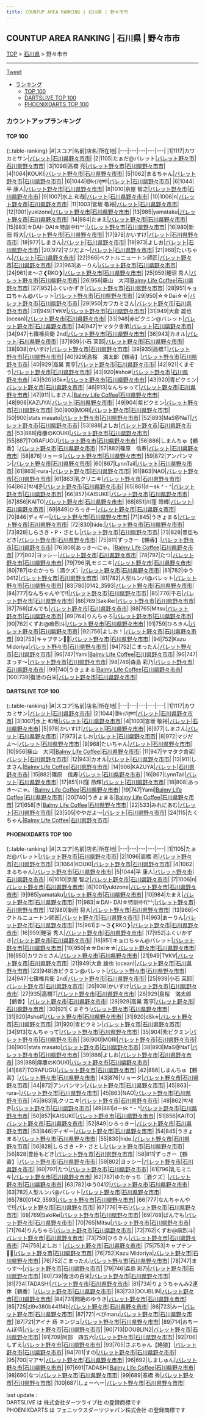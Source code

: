 ```yaml
---
title: COUNTUP AREA RANKING | 石川県 | 野々市市
---
```

## COUNTUP AREA RANKING | 石川県 | 野々市市

[TOP](/darts/rank/) > [石川県](/darts/rank/石川県/) > 野々市市

___

<a href="https://twitter.com/share?ref_src=twsrc%5Etfw" data-text="COUNTUP AREA RANKING | 石川県野々市市" class="twitter-share-button" data-hashtags="DARTSLIVE,PHOENIXDARTS,darts,ダーツ" data-show-count="false">Tweet</a>

* [ランキング](#カウントアップランキング)
    * [TOP 100](#top-100)
    * [DARTSLIVE TOP 100](#dartslive-top-100)
    * [PHOENIXDARTS TOP 100](#phoenixdarts-top-100)

### カウントアップランキング

#### TOP 100



{:.table-ranking}
|#|スコア|名前|店名|所在地|
|---|---|---|---|---|
|1|1117|<span class="rank-name-dl">カワカミサン</span>|<a href="https://search.dartslive.com/jp/shop/61519bed05b1bab35f9f3321c1147265">バレット</a>|<a href="/darts/rank/石川県/野々市市">石川県野々市市</a>|
|2|1105|<span class="rank-name-pd">たぁだ@バレット</span>|<a href="https://vs.phoenixdarts.com/jp/shop/shopDetailInfo/s_10070?s_seq=10070">バレット野々市</a>|<a href="/darts/rank/石川県/野々市市">石川県野々市市</a>|
|3|1096|<span class="rank-name-pd"><span class="pro-icon-pd"></span>高橋  亮</span>|<a href="https://vs.phoenixdarts.com/jp/shop/shopDetailInfo/s_10070?s_seq=10070">バレット野々市</a>|<a href="/darts/rank/石川県/野々市市">石川県野々市市</a>|
|4|1064|<span class="rank-name-pd">KOUKI</span>|<a href="https://vs.phoenixdarts.com/jp/shop/shopDetailInfo/s_10070?s_seq=10070">バレット野々市</a>|<a href="/darts/rank/石川県/野々市市">石川県野々市市</a>|
|5|1062|<span class="rank-name-pd">まるちゃん</span>|<a href="https://vs.phoenixdarts.com/jp/shop/shopDetailInfo/s_10070?s_seq=10070">バレット野々市</a>|<a href="/darts/rank/石川県/野々市市">石川県野々市市</a>|
|6|1044|<span class="rank-name-dl">@kｲ/तृष्णा</span>|<a href="https://search.dartslive.com/jp/shop/61519bed05b1bab35f9f3321c1147265">バレット</a>|<a href="/darts/rank/石川県/野々市市">石川県野々市市</a>|
|6|1044|<span class="rank-name-pd">平 康人</span>|<a href="https://vs.phoenixdarts.com/jp/shop/shopDetailInfo/s_10070?s_seq=10070">バレット野々市</a>|<a href="/darts/rank/石川県/野々市市">石川県野々市市</a>|
|8|1010|<span class="rank-name-pd">京屋 智之</span>|<a href="https://vs.phoenixdarts.com/jp/shop/shopDetailInfo/s_10070?s_seq=10070">バレット野々市</a>|<a href="/darts/rank/石川県/野々市市">石川県野々市市</a>|
|9|1007|<span class="rank-name-dl">水上 和哉</span>|<a href="https://search.dartslive.com/jp/shop/61519bed05b1bab35f9f3321c1147265">バレット</a>|<a href="/darts/rank/石川県/野々市市">石川県野々市市</a>|
|10|1006|<span class="rank-name-pd">n</span>|<a href="https://vs.phoenixdarts.com/jp/shop/shopDetailInfo/s_10070?s_seq=10070">バレット野々市</a>|<a href="/darts/rank/石川県/野々市市">石川県野々市市</a>|
|11|1003|<span class="rank-name-dl">宮坂 敬裕</span>|<a href="https://search.dartslive.com/jp/shop/61519bed05b1bab35f9f3321c1147265">バレット</a>|<a href="/darts/rank/石川県/野々市市">石川県野々市市</a>|
|12|1001|<span class="rank-name-pd">yukizone</span>|<a href="https://vs.phoenixdarts.com/jp/shop/shopDetailInfo/s_10070?s_seq=10070">バレット野々市</a>|<a href="/darts/rank/石川県/野々市市">石川県野々市市</a>|
|13|985|<span class="rank-name-pd">yamataku</span>|<a href="https://vs.phoenixdarts.com/jp/shop/shopDetailInfo/s_10070?s_seq=10070">バレット野々市</a>|<a href="/darts/rank/石川県/野々市市">石川県野々市市</a>|
|14|984|<span class="rank-name-pd">たまえ</span>|<a href="https://vs.phoenixdarts.com/jp/shop/shopDetailInfo/s_10070?s_seq=10070">バレット野々市</a>|<a href="/darts/rank/石川県/野々市市">石川県野々市市</a>|
|15|983|<span class="rank-name-pd">☆DAI- DAI☆特訓中f(^^;</span>|<a href="https://vs.phoenixdarts.com/jp/shop/shopDetailInfo/s_10070?s_seq=10070">バレット野々市</a>|<a href="/darts/rank/石川県/野々市市">石川県野々市市</a>|
|16|980|<span class="rank-name-pd">新田 将大</span>|<a href="https://vs.phoenixdarts.com/jp/shop/shopDetailInfo/s_10070?s_seq=10070">バレット野々市</a>|<a href="/darts/rank/石川県/野々市市">石川県野々市市</a>|
|17|978|<span class="rank-name-dl">かいすけ</span>|<a href="https://search.dartslive.com/jp/shop/61519bed05b1bab35f9f3321c1147265">バレット</a>|<a href="/darts/rank/石川県/野々市市">石川県野々市市</a>|
|18|977|<span class="rank-name-dl">しまさん</span>|<a href="https://search.dartslive.com/jp/shop/61519bed05b1bab35f9f3321c1147265">バレット</a>|<a href="/darts/rank/石川県/野々市市">石川県野々市市</a>|
|19|973|<span class="rank-name-dl">よしお</span>|<a href="https://search.dartslive.com/jp/shop/61519bed05b1bab35f9f3321c1147265">バレット</a>|<a href="/darts/rank/石川県/野々市市">石川県野々市市</a>|
|20|972|<span class="rank-name-dl">マジだよ〜</span>|<a href="https://search.dartslive.com/jp/shop/61519bed05b1bab35f9f3321c1147265">バレット</a>|<a href="/darts/rank/石川県/野々市市">石川県野々市市</a>|
|21|968|<span class="rank-name-dl">たいちゃん</span>|<a href="https://search.dartslive.com/jp/shop/61519bed05b1bab35f9f3321c1147265">バレット</a>|<a href="/darts/rank/石川県/野々市市">石川県野々市市</a>|
|22|966|<span class="rank-name-pd">ベクトルニュートン師匠</span>|<a href="https://vs.phoenixdarts.com/jp/shop/shopDetailInfo/s_10070?s_seq=10070">バレット野々市</a>|<a href="/darts/rank/石川県/野々市市">石川県野々市市</a>|
|23|963|<span class="rank-name-pd">あーりん</span>|<a href="https://vs.phoenixdarts.com/jp/shop/shopDetailInfo/s_10070?s_seq=10070">バレット野々市</a>|<a href="/darts/rank/石川県/野々市市">石川県野々市市</a>|
|24|961|<span class="rank-name-pd">ま～さ❮RKO❯</span>|<a href="https://vs.phoenixdarts.com/jp/shop/shopDetailInfo/s_10070?s_seq=10070">バレット野々市</a>|<a href="/darts/rank/石川県/野々市市">石川県野々市市</a>|
|25|959|<span class="rank-name-pd">鯉沼 秀人</span>|<a href="https://vs.phoenixdarts.com/jp/shop/shopDetailInfo/s_10070?s_seq=10070">バレット野々市</a>|<a href="/darts/rank/石川県/野々市市">石川県野々市市</a>|
|26|956|<span class="rank-name-dl">藤山　大河</span>|<a href="https://search.dartslive.com/jp/shop/3f024a9ac70a2f2e0d9b047a20a7ba1e">Balmy Life Coffee</a>|<a href="/darts/rank/石川県/野々市市">石川県野々市市</a>|
|27|952|<span class="rank-name-pd">ふくいかずき</span>|<a href="https://vs.phoenixdarts.com/jp/shop/shopDetailInfo/s_10070?s_seq=10070">バレット野々市</a>|<a href="/darts/rank/石川県/野々市市">石川県野々市市</a>|
|28|951|<span class="rank-name-pd">キョロちゃん@バレット</span>|<a href="https://vs.phoenixdarts.com/jp/shop/shopDetailInfo/s_10070?s_seq=10070">バレット野々市</a>|<a href="/darts/rank/石川県/野々市市">石川県野々市市</a>|
|29|950|<span class="rank-name-pd">☆☆Dai☆☆</span>|<a href="https://vs.phoenixdarts.com/jp/shop/shopDetailInfo/s_10070?s_seq=10070">バレット野々市</a>|<a href="/darts/rank/石川県/野々市市">石川県野々市市</a>|
|29|950|<span class="rank-name-pd">カワカミさん</span>|<a href="https://vs.phoenixdarts.com/jp/shop/shopDetailInfo/s_10070?s_seq=10070">バレット野々市</a>|<a href="/darts/rank/石川県/野々市市">石川県野々市市</a>|
|31|949|<span class="rank-name-pd">T∀K∀</span>|<a href="https://vs.phoenixdarts.com/jp/shop/shopDetailInfo/s_10070?s_seq=10070">バレット野々市</a>|<a href="/darts/rank/石川県/野々市市">石川県野々市市</a>|
|31|949|<span class="rank-name-pd">大倉 雄也 (ocean)</span>|<a href="https://vs.phoenixdarts.com/jp/shop/shopDetailInfo/s_10070?s_seq=10070">バレット野々市</a>|<a href="/darts/rank/石川県/野々市市">石川県野々市市</a>|
|33|948|<span class="rank-name-pd">赤ピクミン@バレット</span>|<a href="https://vs.phoenixdarts.com/jp/shop/shopDetailInfo/s_10070?s_seq=10070">バレット野々市</a>|<a href="/darts/rank/石川県/野々市市">石川県野々市市</a>|
|34|947|<span class="rank-name-dl">ヤマタク舎弟</span>|<a href="https://search.dartslive.com/jp/shop/61519bed05b1bab35f9f3321c1147265">バレット</a>|<a href="/darts/rank/石川県/野々市市">石川県野々市市</a>|
|34|947|<span class="rank-name-pd">七篠権兵衛 2nd</span>|<a href="https://vs.phoenixdarts.com/jp/shop/shopDetailInfo/s_10070?s_seq=10070">バレット野々市</a>|<a href="/darts/rank/石川県/野々市市">石川県野々市市</a>|
|36|943|<span class="rank-name-dl">カオル</span>|<a href="https://search.dartslive.com/jp/shop/61519bed05b1bab35f9f3321c1147265">バレット</a>|<a href="/darts/rank/石川県/野々市市">石川県野々市市</a>|
|37|939|<span class="rank-name-pd">小石 茉耶</span>|<a href="https://vs.phoenixdarts.com/jp/shop/shopDetailInfo/s_10070?s_seq=10070">バレット野々市</a>|<a href="/darts/rank/石川県/野々市市">石川県野々市市</a>|
|38|938|<span class="rank-name-pd">かいすけ</span>|<a href="https://vs.phoenixdarts.com/jp/shop/shopDetailInfo/s_10070?s_seq=10070">バレット野々市</a>|<a href="/darts/rank/石川県/野々市市">石川県野々市市</a>|
|39|935|<span class="rank-name-pd">高橋T</span>|<a href="https://vs.phoenixdarts.com/jp/shop/shopDetailInfo/s_10070?s_seq=10070">バレット野々市</a>|<a href="/darts/rank/石川県/野々市市">石川県野々市市</a>|
|40|929|<span class="rank-name-pd">島桜　満太郎【鶴香】</span>|<a href="https://vs.phoenixdarts.com/jp/shop/shopDetailInfo/s_10070?s_seq=10070">バレット野々市</a>|<a href="/darts/rank/石川県/野々市市">石川県野々市市</a>|
|40|929|<span class="rank-name-pd"><span class="pro-icon-pd"></span>高巣 寛亨</span>|<a href="https://vs.phoenixdarts.com/jp/shop/shopDetailInfo/s_10070?s_seq=10070">バレット野々市</a>|<a href="/darts/rank/石川県/野々市市">石川県野々市市</a>|
|42|921|<span class="rank-name-pd">くまぞう</span>|<a href="https://vs.phoenixdarts.com/jp/shop/shopDetailInfo/s_10070?s_seq=10070">バレット野々市</a>|<a href="/darts/rank/石川県/野々市市">石川県野々市市</a>|
|43|920|<span class="rank-name-pd">#sho#</span>|<a href="https://vs.phoenixdarts.com/jp/shop/shopDetailInfo/s_10070?s_seq=10070">バレット野々市</a>|<a href="/darts/rank/石川県/野々市市">石川県野々市市</a>|
|43|920|<span class="rank-name-pd">dSk⭐︎</span>|<a href="https://vs.phoenixdarts.com/jp/shop/shopDetailInfo/s_10070?s_seq=10070">バレット野々市</a>|<a href="/darts/rank/石川県/野々市市">石川県野々市市</a>|
|43|920|<span class="rank-name-pd">青ピクミン</span>|<a href="https://vs.phoenixdarts.com/jp/shop/shopDetailInfo/s_10070?s_seq=10070">バレット野々市</a>|<a href="/darts/rank/石川県/野々市市">石川県野々市市</a>|
|46|913|<span class="rank-name-pd">なんちゃって</span>|<a href="https://vs.phoenixdarts.com/jp/shop/shopDetailInfo/s_10070?s_seq=10070">バレット野々市</a>|<a href="/darts/rank/石川県/野々市市">石川県野々市市</a>|
|47|911|<span class="rank-name-dl">しまさん</span>|<a href="https://search.dartslive.com/jp/shop/3f024a9ac70a2f2e0d9b047a20a7ba1e">Balmy Life Coffee</a>|<a href="/darts/rank/石川県/野々市市">石川県野々市市</a>|
|48|906|<span class="rank-name-dl">KAZUYA</span>|<a href="https://search.dartslive.com/jp/shop/61519bed05b1bab35f9f3321c1147265">バレット</a>|<a href="/darts/rank/石川県/野々市市">石川県野々市市</a>|
|49|904|<span class="rank-name-pd">紫ピクミン</span>|<a href="https://vs.phoenixdarts.com/jp/shop/shopDetailInfo/s_10070?s_seq=10070">バレット野々市</a>|<a href="/darts/rank/石川県/野々市市">石川県野々市市</a>|
|50|900|<span class="rank-name-pd">MORI</span>|<a href="https://vs.phoenixdarts.com/jp/shop/shopDetailInfo/s_10070?s_seq=10070">バレット野々市</a>|<a href="/darts/rank/石川県/野々市市">石川県野々市市</a>|
|50|900|<span class="rank-name-pd">stats masato</span>|<a href="https://vs.phoenixdarts.com/jp/shop/shopDetailInfo/s_10070?s_seq=10070">バレット野々市</a>|<a href="/darts/rank/石川県/野々市市">石川県野々市市</a>|
|52|893|<span class="rank-name-pd">MaS@NaT</span>|<a href="https://vs.phoenixdarts.com/jp/shop/shopDetailInfo/s_10070?s_seq=10070">バレット野々市</a>|<a href="/darts/rank/石川県/野々市市">石川県野々市市</a>|
|53|888|<span class="rank-name-pd">よしお</span>|<a href="https://vs.phoenixdarts.com/jp/shop/shopDetailInfo/s_10070?s_seq=10070">バレット野々市</a>|<a href="/darts/rank/石川県/野々市市">石川県野々市市</a>|
|53|888|<span class="rank-name-pd">痔瘻のKOUKI</span>|<a href="https://vs.phoenixdarts.com/jp/shop/shopDetailInfo/s_10070?s_seq=10070">バレット野々市</a>|<a href="/darts/rank/石川県/野々市市">石川県野々市市</a>|
|55|887|<span class="rank-name-pd">TORAFUGU</span>|<a href="https://vs.phoenixdarts.com/jp/shop/shopDetailInfo/s_10070?s_seq=10070">バレット野々市</a>|<a href="/darts/rank/石川県/野々市市">石川県野々市市</a>|
|56|886|<span class="rank-name-pd">しまんちゅ【鶴香】</span>|<a href="https://vs.phoenixdarts.com/jp/shop/shopDetailInfo/s_10070?s_seq=10070">バレット野々市</a>|<a href="/darts/rank/石川県/野々市市">石川県野々市市</a>|
|57|882|<span class="rank-name-dl">篠原　信寿</span>|<a href="https://search.dartslive.com/jp/shop/61519bed05b1bab35f9f3321c1147265">バレット</a>|<a href="/darts/rank/石川県/野々市市">石川県野々市市</a>|
|58|876|<span class="rank-name-pd">リョータ</span>|<a href="https://vs.phoenixdarts.com/jp/shop/shopDetailInfo/s_10070?s_seq=10070">バレット野々市</a>|<a href="/darts/rank/石川県/野々市市">石川県野々市市</a>|
|59|872|<span class="rank-name-pd">アンパンマン</span>|<a href="https://vs.phoenixdarts.com/jp/shop/shopDetailInfo/s_10070?s_seq=10070">バレット野々市</a>|<a href="/darts/rank/石川県/野々市市">石川県野々市市</a>|
|60|867|<span class="rank-name-dl">LynnTail</span>|<a href="https://search.dartslive.com/jp/shop/61519bed05b1bab35f9f3321c1147265">バレット</a>|<a href="/darts/rank/石川県/野々市市">石川県野々市市</a>|
|61|863|<span class="rank-name-pd">-rura-</span>|<a href="https://vs.phoenixdarts.com/jp/shop/shopDetailInfo/s_10070?s_seq=10070">バレット野々市</a>|<a href="/darts/rank/石川県/野々市市">石川県野々市市</a>|
|61|863|<span class="rank-name-pd">NAO</span>|<a href="https://vs.phoenixdarts.com/jp/shop/shopDetailInfo/s_10070?s_seq=10070">バレット野々市</a>|<a href="/darts/rank/石川県/野々市市">石川県野々市市</a>|
|61|863|<span class="rank-name-pd">乳クリニキ</span>|<a href="https://vs.phoenixdarts.com/jp/shop/shopDetailInfo/s_10070?s_seq=10070">バレット野々市</a>|<a href="/darts/rank/石川県/野々市市">石川県野々市市</a>|
|64|862|<span class="rank-name-pd">박세준</span>|<a href="https://vs.phoenixdarts.com/jp/shop/shopDetailInfo/s_10070?s_seq=10070">バレット野々市</a>|<a href="/darts/rank/石川県/野々市市">石川県野々市市</a>|
|65|861|<span class="rank-name-pd">dーsk ^ - ^</span>|<a href="https://vs.phoenixdarts.com/jp/shop/shopDetailInfo/s_10070?s_seq=10070">バレット野々市</a>|<a href="/darts/rank/石川県/野々市市">石川県野々市市</a>|
|66|857|<span class="rank-name-pd">KAISUKE</span>|<a href="https://vs.phoenixdarts.com/jp/shop/shopDetailInfo/s_10070?s_seq=10070">バレット野々市</a>|<a href="/darts/rank/石川県/野々市市">石川県野々市市</a>|
|67|856|<span class="rank-name-pd">KAITO</span>|<a href="https://vs.phoenixdarts.com/jp/shop/shopDetailInfo/s_10070?s_seq=10070">バレット野々市</a>|<a href="/darts/rank/石川県/野々市市">石川県野々市市</a>|
|68|851|<span class="rank-name-dl">川窪 昂輝</span>|<a href="https://search.dartslive.com/jp/shop/61519bed05b1bab35f9f3321c1147265">バレット</a>|<a href="/darts/rank/石川県/野々市市">石川県野々市市</a>|
|69|849|<span class="rank-name-pd">ひろっきー</span>|<a href="https://vs.phoenixdarts.com/jp/shop/shopDetailInfo/s_10070?s_seq=10070">バレット野々市</a>|<a href="/darts/rank/石川県/野々市市">石川県野々市市</a>|
|70|846|<span class="rank-name-pd">ディギー</span>|<a href="https://vs.phoenixdarts.com/jp/shop/shopDetailInfo/s_10070?s_seq=10070">バレット野々市</a>|<a href="/darts/rank/石川県/野々市市">石川県野々市市</a>|
|71|845|<span class="rank-name-pd">うきょまる</span>|<a href="https://vs.phoenixdarts.com/jp/shop/shopDetailInfo/s_10070?s_seq=10070">バレット野々市</a>|<a href="/darts/rank/石川県/野々市市">石川県野々市市</a>|
|72|830|<span class="rank-name-pd">hide.</span>|<a href="https://vs.phoenixdarts.com/jp/shop/shopDetailInfo/s_10070?s_seq=10070">バレット野々市</a>|<a href="/darts/rank/石川県/野々市市">石川県野々市市</a>|
|73|828|<span class="rank-name-pd">しらさき・P・さとし</span>|<a href="https://vs.phoenixdarts.com/jp/shop/shopDetailInfo/s_10070?s_seq=10070">バレット野々市</a>|<a href="/darts/rank/石川県/野々市市">石川県野々市市</a>|
|73|828|<span class="rank-name-pd">豊臣もどき</span>|<a href="https://vs.phoenixdarts.com/jp/shop/shopDetailInfo/s_10070?s_seq=10070">バレット野々市</a>|<a href="/darts/rank/石川県/野々市市">石川県野々市市</a>|
|75|811|<span class="rank-name-pd">ずっきー【鶴香】</span>|<a href="https://vs.phoenixdarts.com/jp/shop/shopDetailInfo/s_10070?s_seq=10070">バレット野々市</a>|<a href="/darts/rank/石川県/野々市市">石川県野々市市</a>|
|76|808|<span class="rank-name-dl">あっき〜にゃ。</span>|<a href="https://search.dartslive.com/jp/shop/3f024a9ac70a2f2e0d9b047a20a7ba1e">Balmy Life Coffee</a>|<a href="/darts/rank/石川県/野々市市">石川県野々市市</a>|
|77|802|<span class="rank-name-pd">ヨッシー</span>|<a href="https://vs.phoenixdarts.com/jp/shop/shopDetailInfo/s_10070?s_seq=10070">バレット野々市</a>|<a href="/darts/rank/石川県/野々市市">石川県野々市市</a>|
|78|797|<span class="rank-name-pd">たつ</span>|<a href="https://vs.phoenixdarts.com/jp/shop/shopDetailInfo/s_10070?s_seq=10070">バレット野々市</a>|<a href="/darts/rank/石川県/野々市市">石川県野々市市</a>|
|79|796|<span class="rank-name-pd">乳モミニキ</span>|<a href="https://vs.phoenixdarts.com/jp/shop/shopDetailInfo/s_10070?s_seq=10070">バレット野々市</a>|<a href="/darts/rank/石川県/野々市市">石川県野々市市</a>|
|80|787|<span class="rank-name-pd">ゆたかっち〖酒クズ〗</span>|<a href="https://vs.phoenixdarts.com/jp/shop/shopDetailInfo/s_10070?s_seq=10070">バレット野々市</a>|<a href="/darts/rank/石川県/野々市市">石川県野々市市</a>|
|81|782|<span class="rank-name-pd">ゆう0412</span>|<a href="https://vs.phoenixdarts.com/jp/shop/shopDetailInfo/s_10070?s_seq=10070">バレット野々市</a>|<a href="/darts/rank/石川県/野々市市">石川県野々市市</a>|
|81|782|<span class="rank-name-pd">人型ルンバ@バレット</span>|<a href="https://vs.phoenixdarts.com/jp/shop/shopDetailInfo/s_10070?s_seq=10070">バレット野々市</a>|<a href="/darts/rank/石川県/野々市市">石川県野々市市</a>|
|83|780|<span class="rank-name-pd">0142_3593</span>|<a href="https://vs.phoenixdarts.com/jp/shop/shopDetailInfo/s_10070?s_seq=10070">バレット野々市</a>|<a href="/darts/rank/石川県/野々市市">石川県野々市市</a>|
|84|777|<span class="rank-name-pd">なんちゃんやで‼︎</span>|<a href="https://vs.phoenixdarts.com/jp/shop/shopDetailInfo/s_10070?s_seq=10070">バレット野々市</a>|<a href="/darts/rank/石川県/野々市市">石川県野々市市</a>|
|85|776|<span class="rank-name-pd">千石</span>|<a href="https://vs.phoenixdarts.com/jp/shop/shopDetailInfo/s_10070?s_seq=10070">バレット野々市</a>|<a href="/darts/rank/石川県/野々市市">石川県野々市市</a>|
|86|769|<span class="rank-name-pd">SakiRei</span>|<a href="https://vs.phoenixdarts.com/jp/shop/shopDetailInfo/s_10070?s_seq=10070">バレット野々市</a>|<a href="/darts/rank/石川県/野々市市">石川県野々市市</a>|
|87|768|<span class="rank-name-pd">ぱんでも</span>|<a href="https://vs.phoenixdarts.com/jp/shop/shopDetailInfo/s_10070?s_seq=10070">バレット野々市</a>|<a href="/darts/rank/石川県/野々市市">石川県野々市市</a>|
|88|765|<span class="rank-name-pd">Mitsu</span>|<a href="https://vs.phoenixdarts.com/jp/shop/shopDetailInfo/s_10070?s_seq=10070">バレット野々市</a>|<a href="/darts/rank/石川県/野々市市">石川県野々市市</a>|
|89|764|<span class="rank-name-pd">りんちゃろ</span>|<a href="https://vs.phoenixdarts.com/jp/shop/shopDetailInfo/s_10070?s_seq=10070">バレット野々市</a>|<a href="/darts/rank/石川県/野々市市">石川県野々市市</a>|
|90|762|<span class="rank-name-pd">くずお@痲烈斗</span>|<a href="https://vs.phoenixdarts.com/jp/shop/shopDetailInfo/s_10070?s_seq=10070">バレット野々市</a>|<a href="/darts/rank/石川県/野々市市">石川県野々市市</a>|
|91|759|<span class="rank-name-pd">ひろきん</span>|<a href="https://vs.phoenixdarts.com/jp/shop/shopDetailInfo/s_10070?s_seq=10070">バレット野々市</a>|<a href="/darts/rank/石川県/野々市市">石川県野々市市</a>|
|92|756|<span class="rank-name-pd">よしお！</span>|<a href="https://vs.phoenixdarts.com/jp/shop/shopDetailInfo/s_10070?s_seq=10070">バレット野々市</a>|<a href="/darts/rank/石川県/野々市市">石川県野々市市</a>|
|93|753|<span class="rank-name-pd">キャプテン🏴‍☠️</span>|<a href="https://vs.phoenixdarts.com/jp/shop/shopDetailInfo/s_10070?s_seq=10070">バレット野々市</a>|<a href="/darts/rank/石川県/野々市市">石川県野々市市</a>|
|94|752|<span class="rank-name-pd">Kazu Midoriya</span>|<a href="https://vs.phoenixdarts.com/jp/shop/shopDetailInfo/s_10070?s_seq=10070">バレット野々市</a>|<a href="/darts/rank/石川県/野々市市">石川県野々市市</a>|
|94|752|<span class="rank-name-pd">こまったん</span>|<a href="https://vs.phoenixdarts.com/jp/shop/shopDetailInfo/s_10070?s_seq=10070">バレット野々市</a>|<a href="/darts/rank/石川県/野々市市">石川県野々市市</a>|
|96|747|<span class="rank-name-dl">Yami</span>|<a href="https://search.dartslive.com/jp/shop/3f024a9ac70a2f2e0d9b047a20a7ba1e">Balmy Life Coffee</a>|<a href="/darts/rank/石川県/野々市市">石川県野々市市</a>|
|96|747|<span class="rank-name-pd">まっす〜</span>|<a href="https://vs.phoenixdarts.com/jp/shop/shopDetailInfo/s_10070?s_seq=10070">バレット野々市</a>|<a href="/darts/rank/石川県/野々市市">石川県野々市市</a>|
|98|746|<span class="rank-name-pd">森島 彩乃</span>|<a href="https://vs.phoenixdarts.com/jp/shop/shopDetailInfo/s_10070?s_seq=10070">バレット野々市</a>|<a href="/darts/rank/石川県/野々市市">石川県野々市市</a>|
|99|740|<span class="rank-name-dl">うきょまる</span>|<a href="https://search.dartslive.com/jp/shop/3f024a9ac70a2f2e0d9b047a20a7ba1e">Balmy Life Coffee</a>|<a href="/darts/rank/石川県/野々市市">石川県野々市市</a>|
|100|739|<span class="rank-name-pd">復活の白米</span>|<a href="https://vs.phoenixdarts.com/jp/shop/shopDetailInfo/s_10070?s_seq=10070">バレット野々市</a>|<a href="/darts/rank/石川県/野々市市">石川県野々市市</a>|


#### DARTSLIVE TOP 100



{:.table-ranking}
|#|スコア|名前|店名|所在地|
|---|---|---|---|---|
|1|1117|<span class="rank-name-dl">カワカミサン</span>|<a href="https://search.dartslive.com/jp/shop/61519bed05b1bab35f9f3321c1147265">バレット</a>|<a href="/darts/rank/石川県/野々市市">石川県野々市市</a>|
|2|1044|<span class="rank-name-dl">@kｲ/तृष्णा</span>|<a href="https://search.dartslive.com/jp/shop/61519bed05b1bab35f9f3321c1147265">バレット</a>|<a href="/darts/rank/石川県/野々市市">石川県野々市市</a>|
|3|1007|<span class="rank-name-dl">水上 和哉</span>|<a href="https://search.dartslive.com/jp/shop/61519bed05b1bab35f9f3321c1147265">バレット</a>|<a href="/darts/rank/石川県/野々市市">石川県野々市市</a>|
|4|1003|<span class="rank-name-dl">宮坂 敬裕</span>|<a href="https://search.dartslive.com/jp/shop/61519bed05b1bab35f9f3321c1147265">バレット</a>|<a href="/darts/rank/石川県/野々市市">石川県野々市市</a>|
|5|978|<span class="rank-name-dl">かいすけ</span>|<a href="https://search.dartslive.com/jp/shop/61519bed05b1bab35f9f3321c1147265">バレット</a>|<a href="/darts/rank/石川県/野々市市">石川県野々市市</a>|
|6|977|<span class="rank-name-dl">しまさん</span>|<a href="https://search.dartslive.com/jp/shop/61519bed05b1bab35f9f3321c1147265">バレット</a>|<a href="/darts/rank/石川県/野々市市">石川県野々市市</a>|
|7|973|<span class="rank-name-dl">よしお</span>|<a href="https://search.dartslive.com/jp/shop/61519bed05b1bab35f9f3321c1147265">バレット</a>|<a href="/darts/rank/石川県/野々市市">石川県野々市市</a>|
|8|972|<span class="rank-name-dl">マジだよ〜</span>|<a href="https://search.dartslive.com/jp/shop/61519bed05b1bab35f9f3321c1147265">バレット</a>|<a href="/darts/rank/石川県/野々市市">石川県野々市市</a>|
|9|968|<span class="rank-name-dl">たいちゃん</span>|<a href="https://search.dartslive.com/jp/shop/61519bed05b1bab35f9f3321c1147265">バレット</a>|<a href="/darts/rank/石川県/野々市市">石川県野々市市</a>|
|10|956|<span class="rank-name-dl">藤山　大河</span>|<a href="https://search.dartslive.com/jp/shop/3f024a9ac70a2f2e0d9b047a20a7ba1e">Balmy Life Coffee</a>|<a href="/darts/rank/石川県/野々市市">石川県野々市市</a>|
|11|947|<span class="rank-name-dl">ヤマタク舎弟</span>|<a href="https://search.dartslive.com/jp/shop/61519bed05b1bab35f9f3321c1147265">バレット</a>|<a href="/darts/rank/石川県/野々市市">石川県野々市市</a>|
|12|943|<span class="rank-name-dl">カオル</span>|<a href="https://search.dartslive.com/jp/shop/61519bed05b1bab35f9f3321c1147265">バレット</a>|<a href="/darts/rank/石川県/野々市市">石川県野々市市</a>|
|13|911|<span class="rank-name-dl">しまさん</span>|<a href="https://search.dartslive.com/jp/shop/3f024a9ac70a2f2e0d9b047a20a7ba1e">Balmy Life Coffee</a>|<a href="/darts/rank/石川県/野々市市">石川県野々市市</a>|
|14|906|<span class="rank-name-dl">KAZUYA</span>|<a href="https://search.dartslive.com/jp/shop/61519bed05b1bab35f9f3321c1147265">バレット</a>|<a href="/darts/rank/石川県/野々市市">石川県野々市市</a>|
|15|882|<span class="rank-name-dl">篠原　信寿</span>|<a href="https://search.dartslive.com/jp/shop/61519bed05b1bab35f9f3321c1147265">バレット</a>|<a href="/darts/rank/石川県/野々市市">石川県野々市市</a>|
|16|867|<span class="rank-name-dl">LynnTail</span>|<a href="https://search.dartslive.com/jp/shop/61519bed05b1bab35f9f3321c1147265">バレット</a>|<a href="/darts/rank/石川県/野々市市">石川県野々市市</a>|
|17|851|<span class="rank-name-dl">川窪 昂輝</span>|<a href="https://search.dartslive.com/jp/shop/61519bed05b1bab35f9f3321c1147265">バレット</a>|<a href="/darts/rank/石川県/野々市市">石川県野々市市</a>|
|18|808|<span class="rank-name-dl">あっき〜にゃ。</span>|<a href="https://search.dartslive.com/jp/shop/3f024a9ac70a2f2e0d9b047a20a7ba1e">Balmy Life Coffee</a>|<a href="/darts/rank/石川県/野々市市">石川県野々市市</a>|
|19|747|<span class="rank-name-dl">Yami</span>|<a href="https://search.dartslive.com/jp/shop/3f024a9ac70a2f2e0d9b047a20a7ba1e">Balmy Life Coffee</a>|<a href="/darts/rank/石川県/野々市市">石川県野々市市</a>|
|20|740|<span class="rank-name-dl">うきょまる</span>|<a href="https://search.dartslive.com/jp/shop/3f024a9ac70a2f2e0d9b047a20a7ba1e">Balmy Life Coffee</a>|<a href="/darts/rank/石川県/野々市市">石川県野々市市</a>|
|21|658|<span class="rank-name-dl">き</span>|<a href="https://search.dartslive.com/jp/shop/3f024a9ac70a2f2e0d9b047a20a7ba1e">Balmy Life Coffee</a>|<a href="/darts/rank/石川県/野々市市">石川県野々市市</a>|
|22|533|<span class="rank-name-dl">みれにあむ</span>|<a href="https://search.dartslive.com/jp/shop/61519bed05b1bab35f9f3321c1147265">バレット</a>|<a href="/darts/rank/石川県/野々市市">石川県野々市市</a>|
|23|505|<span class="rank-name-dl">ややだよ〜</span>|<a href="https://search.dartslive.com/jp/shop/61519bed05b1bab35f9f3321c1147265">バレット</a>|<a href="/darts/rank/石川県/野々市市">石川県野々市市</a>|
|24|115|<span class="rank-name-dl">たくちゃん</span>|<a href="https://search.dartslive.com/jp/shop/3f024a9ac70a2f2e0d9b047a20a7ba1e">Balmy Life Coffee</a>|<a href="/darts/rank/石川県/野々市市">石川県野々市市</a>|


#### PHOENIXDARTS TOP 100



{:.table-ranking}
|#|スコア|名前|店名|所在地|
|---|---|---|---|---|
|1|1105|<span class="rank-name-pd">たぁだ@バレット</span>|<a href="https://vs.phoenixdarts.com/jp/shop/shopDetailInfo/s_10070?s_seq=10070">バレット野々市</a>|<a href="/darts/rank/石川県/野々市市">石川県野々市市</a>|
|2|1096|<span class="rank-name-pd"><span class="pro-icon-pd"></span>高橋  亮</span>|<a href="https://vs.phoenixdarts.com/jp/shop/shopDetailInfo/s_10070?s_seq=10070">バレット野々市</a>|<a href="/darts/rank/石川県/野々市市">石川県野々市市</a>|
|3|1064|<span class="rank-name-pd">KOUKI</span>|<a href="https://vs.phoenixdarts.com/jp/shop/shopDetailInfo/s_10070?s_seq=10070">バレット野々市</a>|<a href="/darts/rank/石川県/野々市市">石川県野々市市</a>|
|4|1062|<span class="rank-name-pd">まるちゃん</span>|<a href="https://vs.phoenixdarts.com/jp/shop/shopDetailInfo/s_10070?s_seq=10070">バレット野々市</a>|<a href="/darts/rank/石川県/野々市市">石川県野々市市</a>|
|5|1044|<span class="rank-name-pd">平 康人</span>|<a href="https://vs.phoenixdarts.com/jp/shop/shopDetailInfo/s_10070?s_seq=10070">バレット野々市</a>|<a href="/darts/rank/石川県/野々市市">石川県野々市市</a>|
|6|1010|<span class="rank-name-pd">京屋 智之</span>|<a href="https://vs.phoenixdarts.com/jp/shop/shopDetailInfo/s_10070?s_seq=10070">バレット野々市</a>|<a href="/darts/rank/石川県/野々市市">石川県野々市市</a>|
|7|1006|<span class="rank-name-pd">n</span>|<a href="https://vs.phoenixdarts.com/jp/shop/shopDetailInfo/s_10070?s_seq=10070">バレット野々市</a>|<a href="/darts/rank/石川県/野々市市">石川県野々市市</a>|
|8|1001|<span class="rank-name-pd">yukizone</span>|<a href="https://vs.phoenixdarts.com/jp/shop/shopDetailInfo/s_10070?s_seq=10070">バレット野々市</a>|<a href="/darts/rank/石川県/野々市市">石川県野々市市</a>|
|9|985|<span class="rank-name-pd">yamataku</span>|<a href="https://vs.phoenixdarts.com/jp/shop/shopDetailInfo/s_10070?s_seq=10070">バレット野々市</a>|<a href="/darts/rank/石川県/野々市市">石川県野々市市</a>|
|10|984|<span class="rank-name-pd">たまえ</span>|<a href="https://vs.phoenixdarts.com/jp/shop/shopDetailInfo/s_10070?s_seq=10070">バレット野々市</a>|<a href="/darts/rank/石川県/野々市市">石川県野々市市</a>|
|11|983|<span class="rank-name-pd">☆DAI- DAI☆特訓中f(^^;</span>|<a href="https://vs.phoenixdarts.com/jp/shop/shopDetailInfo/s_10070?s_seq=10070">バレット野々市</a>|<a href="/darts/rank/石川県/野々市市">石川県野々市市</a>|
|12|980|<span class="rank-name-pd">新田 将大</span>|<a href="https://vs.phoenixdarts.com/jp/shop/shopDetailInfo/s_10070?s_seq=10070">バレット野々市</a>|<a href="/darts/rank/石川県/野々市市">石川県野々市市</a>|
|13|966|<span class="rank-name-pd">ベクトルニュートン師匠</span>|<a href="https://vs.phoenixdarts.com/jp/shop/shopDetailInfo/s_10070?s_seq=10070">バレット野々市</a>|<a href="/darts/rank/石川県/野々市市">石川県野々市市</a>|
|14|963|<span class="rank-name-pd">あーりん</span>|<a href="https://vs.phoenixdarts.com/jp/shop/shopDetailInfo/s_10070?s_seq=10070">バレット野々市</a>|<a href="/darts/rank/石川県/野々市市">石川県野々市市</a>|
|15|961|<span class="rank-name-pd">ま～さ❮RKO❯</span>|<a href="https://vs.phoenixdarts.com/jp/shop/shopDetailInfo/s_10070?s_seq=10070">バレット野々市</a>|<a href="/darts/rank/石川県/野々市市">石川県野々市市</a>|
|16|959|<span class="rank-name-pd">鯉沼 秀人</span>|<a href="https://vs.phoenixdarts.com/jp/shop/shopDetailInfo/s_10070?s_seq=10070">バレット野々市</a>|<a href="/darts/rank/石川県/野々市市">石川県野々市市</a>|
|17|952|<span class="rank-name-pd">ふくいかずき</span>|<a href="https://vs.phoenixdarts.com/jp/shop/shopDetailInfo/s_10070?s_seq=10070">バレット野々市</a>|<a href="/darts/rank/石川県/野々市市">石川県野々市市</a>|
|18|951|<span class="rank-name-pd">キョロちゃん@バレット</span>|<a href="https://vs.phoenixdarts.com/jp/shop/shopDetailInfo/s_10070?s_seq=10070">バレット野々市</a>|<a href="/darts/rank/石川県/野々市市">石川県野々市市</a>|
|19|950|<span class="rank-name-pd">☆☆Dai☆☆</span>|<a href="https://vs.phoenixdarts.com/jp/shop/shopDetailInfo/s_10070?s_seq=10070">バレット野々市</a>|<a href="/darts/rank/石川県/野々市市">石川県野々市市</a>|
|19|950|<span class="rank-name-pd">カワカミさん</span>|<a href="https://vs.phoenixdarts.com/jp/shop/shopDetailInfo/s_10070?s_seq=10070">バレット野々市</a>|<a href="/darts/rank/石川県/野々市市">石川県野々市市</a>|
|21|949|<span class="rank-name-pd">T∀K∀</span>|<a href="https://vs.phoenixdarts.com/jp/shop/shopDetailInfo/s_10070?s_seq=10070">バレット野々市</a>|<a href="/darts/rank/石川県/野々市市">石川県野々市市</a>|
|21|949|<span class="rank-name-pd">大倉 雄也 (ocean)</span>|<a href="https://vs.phoenixdarts.com/jp/shop/shopDetailInfo/s_10070?s_seq=10070">バレット野々市</a>|<a href="/darts/rank/石川県/野々市市">石川県野々市市</a>|
|23|948|<span class="rank-name-pd">赤ピクミン@バレット</span>|<a href="https://vs.phoenixdarts.com/jp/shop/shopDetailInfo/s_10070?s_seq=10070">バレット野々市</a>|<a href="/darts/rank/石川県/野々市市">石川県野々市市</a>|
|24|947|<span class="rank-name-pd">七篠権兵衛 2nd</span>|<a href="https://vs.phoenixdarts.com/jp/shop/shopDetailInfo/s_10070?s_seq=10070">バレット野々市</a>|<a href="/darts/rank/石川県/野々市市">石川県野々市市</a>|
|25|939|<span class="rank-name-pd">小石 茉耶</span>|<a href="https://vs.phoenixdarts.com/jp/shop/shopDetailInfo/s_10070?s_seq=10070">バレット野々市</a>|<a href="/darts/rank/石川県/野々市市">石川県野々市市</a>|
|26|938|<span class="rank-name-pd">かいすけ</span>|<a href="https://vs.phoenixdarts.com/jp/shop/shopDetailInfo/s_10070?s_seq=10070">バレット野々市</a>|<a href="/darts/rank/石川県/野々市市">石川県野々市市</a>|
|27|935|<span class="rank-name-pd">高橋T</span>|<a href="https://vs.phoenixdarts.com/jp/shop/shopDetailInfo/s_10070?s_seq=10070">バレット野々市</a>|<a href="/darts/rank/石川県/野々市市">石川県野々市市</a>|
|28|929|<span class="rank-name-pd">島桜　満太郎【鶴香】</span>|<a href="https://vs.phoenixdarts.com/jp/shop/shopDetailInfo/s_10070?s_seq=10070">バレット野々市</a>|<a href="/darts/rank/石川県/野々市市">石川県野々市市</a>|
|28|929|<span class="rank-name-pd"><span class="pro-icon-pd"></span>高巣 寛亨</span>|<a href="https://vs.phoenixdarts.com/jp/shop/shopDetailInfo/s_10070?s_seq=10070">バレット野々市</a>|<a href="/darts/rank/石川県/野々市市">石川県野々市市</a>|
|30|921|<span class="rank-name-pd">くまぞう</span>|<a href="https://vs.phoenixdarts.com/jp/shop/shopDetailInfo/s_10070?s_seq=10070">バレット野々市</a>|<a href="/darts/rank/石川県/野々市市">石川県野々市市</a>|
|31|920|<span class="rank-name-pd">#sho#</span>|<a href="https://vs.phoenixdarts.com/jp/shop/shopDetailInfo/s_10070?s_seq=10070">バレット野々市</a>|<a href="/darts/rank/石川県/野々市市">石川県野々市市</a>|
|31|920|<span class="rank-name-pd">dSk⭐︎</span>|<a href="https://vs.phoenixdarts.com/jp/shop/shopDetailInfo/s_10070?s_seq=10070">バレット野々市</a>|<a href="/darts/rank/石川県/野々市市">石川県野々市市</a>|
|31|920|<span class="rank-name-pd">青ピクミン</span>|<a href="https://vs.phoenixdarts.com/jp/shop/shopDetailInfo/s_10070?s_seq=10070">バレット野々市</a>|<a href="/darts/rank/石川県/野々市市">石川県野々市市</a>|
|34|913|<span class="rank-name-pd">なんちゃって</span>|<a href="https://vs.phoenixdarts.com/jp/shop/shopDetailInfo/s_10070?s_seq=10070">バレット野々市</a>|<a href="/darts/rank/石川県/野々市市">石川県野々市市</a>|
|35|904|<span class="rank-name-pd">紫ピクミン</span>|<a href="https://vs.phoenixdarts.com/jp/shop/shopDetailInfo/s_10070?s_seq=10070">バレット野々市</a>|<a href="/darts/rank/石川県/野々市市">石川県野々市市</a>|
|36|900|<span class="rank-name-pd">MORI</span>|<a href="https://vs.phoenixdarts.com/jp/shop/shopDetailInfo/s_10070?s_seq=10070">バレット野々市</a>|<a href="/darts/rank/石川県/野々市市">石川県野々市市</a>|
|36|900|<span class="rank-name-pd">stats masato</span>|<a href="https://vs.phoenixdarts.com/jp/shop/shopDetailInfo/s_10070?s_seq=10070">バレット野々市</a>|<a href="/darts/rank/石川県/野々市市">石川県野々市市</a>|
|38|893|<span class="rank-name-pd">MaS@NaT</span>|<a href="https://vs.phoenixdarts.com/jp/shop/shopDetailInfo/s_10070?s_seq=10070">バレット野々市</a>|<a href="/darts/rank/石川県/野々市市">石川県野々市市</a>|
|39|888|<span class="rank-name-pd">よしお</span>|<a href="https://vs.phoenixdarts.com/jp/shop/shopDetailInfo/s_10070?s_seq=10070">バレット野々市</a>|<a href="/darts/rank/石川県/野々市市">石川県野々市市</a>|
|39|888|<span class="rank-name-pd">痔瘻のKOUKI</span>|<a href="https://vs.phoenixdarts.com/jp/shop/shopDetailInfo/s_10070?s_seq=10070">バレット野々市</a>|<a href="/darts/rank/石川県/野々市市">石川県野々市市</a>|
|41|887|<span class="rank-name-pd">TORAFUGU</span>|<a href="https://vs.phoenixdarts.com/jp/shop/shopDetailInfo/s_10070?s_seq=10070">バレット野々市</a>|<a href="/darts/rank/石川県/野々市市">石川県野々市市</a>|
|42|886|<span class="rank-name-pd">しまんちゅ【鶴香】</span>|<a href="https://vs.phoenixdarts.com/jp/shop/shopDetailInfo/s_10070?s_seq=10070">バレット野々市</a>|<a href="/darts/rank/石川県/野々市市">石川県野々市市</a>|
|43|876|<span class="rank-name-pd">リョータ</span>|<a href="https://vs.phoenixdarts.com/jp/shop/shopDetailInfo/s_10070?s_seq=10070">バレット野々市</a>|<a href="/darts/rank/石川県/野々市市">石川県野々市市</a>|
|44|872|<span class="rank-name-pd">アンパンマン</span>|<a href="https://vs.phoenixdarts.com/jp/shop/shopDetailInfo/s_10070?s_seq=10070">バレット野々市</a>|<a href="/darts/rank/石川県/野々市市">石川県野々市市</a>|
|45|863|<span class="rank-name-pd">-rura-</span>|<a href="https://vs.phoenixdarts.com/jp/shop/shopDetailInfo/s_10070?s_seq=10070">バレット野々市</a>|<a href="/darts/rank/石川県/野々市市">石川県野々市市</a>|
|45|863|<span class="rank-name-pd">NAO</span>|<a href="https://vs.phoenixdarts.com/jp/shop/shopDetailInfo/s_10070?s_seq=10070">バレット野々市</a>|<a href="/darts/rank/石川県/野々市市">石川県野々市市</a>|
|45|863|<span class="rank-name-pd">乳クリニキ</span>|<a href="https://vs.phoenixdarts.com/jp/shop/shopDetailInfo/s_10070?s_seq=10070">バレット野々市</a>|<a href="/darts/rank/石川県/野々市市">石川県野々市市</a>|
|48|862|<span class="rank-name-pd">박세준</span>|<a href="https://vs.phoenixdarts.com/jp/shop/shopDetailInfo/s_10070?s_seq=10070">バレット野々市</a>|<a href="/darts/rank/石川県/野々市市">石川県野々市市</a>|
|49|861|<span class="rank-name-pd">dーsk ^ - ^</span>|<a href="https://vs.phoenixdarts.com/jp/shop/shopDetailInfo/s_10070?s_seq=10070">バレット野々市</a>|<a href="/darts/rank/石川県/野々市市">石川県野々市市</a>|
|50|857|<span class="rank-name-pd">KAISUKE</span>|<a href="https://vs.phoenixdarts.com/jp/shop/shopDetailInfo/s_10070?s_seq=10070">バレット野々市</a>|<a href="/darts/rank/石川県/野々市市">石川県野々市市</a>|
|51|856|<span class="rank-name-pd">KAITO</span>|<a href="https://vs.phoenixdarts.com/jp/shop/shopDetailInfo/s_10070?s_seq=10070">バレット野々市</a>|<a href="/darts/rank/石川県/野々市市">石川県野々市市</a>|
|52|849|<span class="rank-name-pd">ひろっきー</span>|<a href="https://vs.phoenixdarts.com/jp/shop/shopDetailInfo/s_10070?s_seq=10070">バレット野々市</a>|<a href="/darts/rank/石川県/野々市市">石川県野々市市</a>|
|53|846|<span class="rank-name-pd">ディギー</span>|<a href="https://vs.phoenixdarts.com/jp/shop/shopDetailInfo/s_10070?s_seq=10070">バレット野々市</a>|<a href="/darts/rank/石川県/野々市市">石川県野々市市</a>|
|54|845|<span class="rank-name-pd">うきょまる</span>|<a href="https://vs.phoenixdarts.com/jp/shop/shopDetailInfo/s_10070?s_seq=10070">バレット野々市</a>|<a href="/darts/rank/石川県/野々市市">石川県野々市市</a>|
|55|830|<span class="rank-name-pd">hide.</span>|<a href="https://vs.phoenixdarts.com/jp/shop/shopDetailInfo/s_10070?s_seq=10070">バレット野々市</a>|<a href="/darts/rank/石川県/野々市市">石川県野々市市</a>|
|56|828|<span class="rank-name-pd">しらさき・P・さとし</span>|<a href="https://vs.phoenixdarts.com/jp/shop/shopDetailInfo/s_10070?s_seq=10070">バレット野々市</a>|<a href="/darts/rank/石川県/野々市市">石川県野々市市</a>|
|56|828|<span class="rank-name-pd">豊臣もどき</span>|<a href="https://vs.phoenixdarts.com/jp/shop/shopDetailInfo/s_10070?s_seq=10070">バレット野々市</a>|<a href="/darts/rank/石川県/野々市市">石川県野々市市</a>|
|58|811|<span class="rank-name-pd">ずっきー【鶴香】</span>|<a href="https://vs.phoenixdarts.com/jp/shop/shopDetailInfo/s_10070?s_seq=10070">バレット野々市</a>|<a href="/darts/rank/石川県/野々市市">石川県野々市市</a>|
|59|802|<span class="rank-name-pd">ヨッシー</span>|<a href="https://vs.phoenixdarts.com/jp/shop/shopDetailInfo/s_10070?s_seq=10070">バレット野々市</a>|<a href="/darts/rank/石川県/野々市市">石川県野々市市</a>|
|60|797|<span class="rank-name-pd">たつ</span>|<a href="https://vs.phoenixdarts.com/jp/shop/shopDetailInfo/s_10070?s_seq=10070">バレット野々市</a>|<a href="/darts/rank/石川県/野々市市">石川県野々市市</a>|
|61|796|<span class="rank-name-pd">乳モミニキ</span>|<a href="https://vs.phoenixdarts.com/jp/shop/shopDetailInfo/s_10070?s_seq=10070">バレット野々市</a>|<a href="/darts/rank/石川県/野々市市">石川県野々市市</a>|
|62|787|<span class="rank-name-pd">ゆたかっち〖酒クズ〗</span>|<a href="https://vs.phoenixdarts.com/jp/shop/shopDetailInfo/s_10070?s_seq=10070">バレット野々市</a>|<a href="/darts/rank/石川県/野々市市">石川県野々市市</a>|
|63|782|<span class="rank-name-pd">ゆう0412</span>|<a href="https://vs.phoenixdarts.com/jp/shop/shopDetailInfo/s_10070?s_seq=10070">バレット野々市</a>|<a href="/darts/rank/石川県/野々市市">石川県野々市市</a>|
|63|782|<span class="rank-name-pd">人型ルンバ@バレット</span>|<a href="https://vs.phoenixdarts.com/jp/shop/shopDetailInfo/s_10070?s_seq=10070">バレット野々市</a>|<a href="/darts/rank/石川県/野々市市">石川県野々市市</a>|
|65|780|<span class="rank-name-pd">0142_3593</span>|<a href="https://vs.phoenixdarts.com/jp/shop/shopDetailInfo/s_10070?s_seq=10070">バレット野々市</a>|<a href="/darts/rank/石川県/野々市市">石川県野々市市</a>|
|66|777|<span class="rank-name-pd">なんちゃんやで‼︎</span>|<a href="https://vs.phoenixdarts.com/jp/shop/shopDetailInfo/s_10070?s_seq=10070">バレット野々市</a>|<a href="/darts/rank/石川県/野々市市">石川県野々市市</a>|
|67|776|<span class="rank-name-pd">千石</span>|<a href="https://vs.phoenixdarts.com/jp/shop/shopDetailInfo/s_10070?s_seq=10070">バレット野々市</a>|<a href="/darts/rank/石川県/野々市市">石川県野々市市</a>|
|68|769|<span class="rank-name-pd">SakiRei</span>|<a href="https://vs.phoenixdarts.com/jp/shop/shopDetailInfo/s_10070?s_seq=10070">バレット野々市</a>|<a href="/darts/rank/石川県/野々市市">石川県野々市市</a>|
|69|768|<span class="rank-name-pd">ぱんでも</span>|<a href="https://vs.phoenixdarts.com/jp/shop/shopDetailInfo/s_10070?s_seq=10070">バレット野々市</a>|<a href="/darts/rank/石川県/野々市市">石川県野々市市</a>|
|70|765|<span class="rank-name-pd">Mitsu</span>|<a href="https://vs.phoenixdarts.com/jp/shop/shopDetailInfo/s_10070?s_seq=10070">バレット野々市</a>|<a href="/darts/rank/石川県/野々市市">石川県野々市市</a>|
|71|764|<span class="rank-name-pd">りんちゃろ</span>|<a href="https://vs.phoenixdarts.com/jp/shop/shopDetailInfo/s_10070?s_seq=10070">バレット野々市</a>|<a href="/darts/rank/石川県/野々市市">石川県野々市市</a>|
|72|762|<span class="rank-name-pd">くずお@痲烈斗</span>|<a href="https://vs.phoenixdarts.com/jp/shop/shopDetailInfo/s_10070?s_seq=10070">バレット野々市</a>|<a href="/darts/rank/石川県/野々市市">石川県野々市市</a>|
|73|759|<span class="rank-name-pd">ひろきん</span>|<a href="https://vs.phoenixdarts.com/jp/shop/shopDetailInfo/s_10070?s_seq=10070">バレット野々市</a>|<a href="/darts/rank/石川県/野々市市">石川県野々市市</a>|
|74|756|<span class="rank-name-pd">よしお！</span>|<a href="https://vs.phoenixdarts.com/jp/shop/shopDetailInfo/s_10070?s_seq=10070">バレット野々市</a>|<a href="/darts/rank/石川県/野々市市">石川県野々市市</a>|
|75|753|<span class="rank-name-pd">キャプテン🏴‍☠️</span>|<a href="https://vs.phoenixdarts.com/jp/shop/shopDetailInfo/s_10070?s_seq=10070">バレット野々市</a>|<a href="/darts/rank/石川県/野々市市">石川県野々市市</a>|
|76|752|<span class="rank-name-pd">Kazu Midoriya</span>|<a href="https://vs.phoenixdarts.com/jp/shop/shopDetailInfo/s_10070?s_seq=10070">バレット野々市</a>|<a href="/darts/rank/石川県/野々市市">石川県野々市市</a>|
|76|752|<span class="rank-name-pd">こまったん</span>|<a href="https://vs.phoenixdarts.com/jp/shop/shopDetailInfo/s_10070?s_seq=10070">バレット野々市</a>|<a href="/darts/rank/石川県/野々市市">石川県野々市市</a>|
|78|747|<span class="rank-name-pd">まっす〜</span>|<a href="https://vs.phoenixdarts.com/jp/shop/shopDetailInfo/s_10070?s_seq=10070">バレット野々市</a>|<a href="/darts/rank/石川県/野々市市">石川県野々市市</a>|
|79|746|<span class="rank-name-pd">森島 彩乃</span>|<a href="https://vs.phoenixdarts.com/jp/shop/shopDetailInfo/s_10070?s_seq=10070">バレット野々市</a>|<a href="/darts/rank/石川県/野々市市">石川県野々市市</a>|
|80|739|<span class="rank-name-pd">復活の白米</span>|<a href="https://vs.phoenixdarts.com/jp/shop/shopDetailInfo/s_10070?s_seq=10070">バレット野々市</a>|<a href="/darts/rank/石川県/野々市市">石川県野々市市</a>|
|81|734|<span class="rank-name-pd">TADASHI</span>|<a href="https://vs.phoenixdarts.com/jp/shop/shopDetailInfo/s_10070?s_seq=10070">バレット野々市</a>|<a href="/darts/rank/石川県/野々市市">石川県野々市市</a>|
|81|734|<span class="rank-name-pd">りょうちゃんみ2連休［鶴香］</span>|<a href="https://vs.phoenixdarts.com/jp/shop/shopDetailInfo/s_10070?s_seq=10070">バレット野々市</a>|<a href="/darts/rank/石川県/野々市市">石川県野々市市</a>|
|83|733|<span class="rank-name-pd">DOUBLIN</span>|<a href="https://vs.phoenixdarts.com/jp/shop/shopDetailInfo/s_10070?s_seq=10070">バレット野々市</a>|<a href="/darts/rank/石川県/野々市市">石川県野々市市</a>|
|84|731|<span class="rank-name-pd">悶絶のゆうき</span>|<a href="https://vs.phoenixdarts.com/jp/shop/shopDetailInfo/s_10070?s_seq=10070">バレット野々市</a>|<a href="/darts/rank/石川県/野々市市">石川県野々市市</a>|
|85|725|<span class="rank-name-pd">zl9v380b441f4b</span>|<a href="https://vs.phoenixdarts.com/jp/shop/shopDetailInfo/s_10070?s_seq=10070">バレット野々市</a>|<a href="/darts/rank/石川県/野々市市">石川県野々市市</a>|
|86|723|<span class="rank-name-pd">みー</span>|<a href="https://vs.phoenixdarts.com/jp/shop/shopDetailInfo/s_10070?s_seq=10070">バレット野々市</a>|<a href="/darts/rank/石川県/野々市市">石川県野々市市</a>|
|87|721|<span class="rank-name-pd">べびmaru</span>|<a href="https://vs.phoenixdarts.com/jp/shop/shopDetailInfo/s_10070?s_seq=10070">バレット野々市</a>|<a href="/darts/rank/石川県/野々市市">石川県野々市市</a>|
|87|721|<span class="rank-name-pd">アイナ 痔 ネンジュ</span>|<a href="https://vs.phoenixdarts.com/jp/shop/shopDetailInfo/s_10070?s_seq=10070">バレット野々市</a>|<a href="/darts/rank/石川県/野々市市">石川県野々市市</a>|
|89|714|<span class="rank-name-pd">おちーんぽ侍</span>|<a href="https://vs.phoenixdarts.com/jp/shop/shopDetailInfo/s_10070?s_seq=10070">バレット野々市</a>|<a href="/darts/rank/石川県/野々市市">石川県野々市市</a>|
|90|713|<span class="rank-name-pd">DOUBLIN2</span>|<a href="https://vs.phoenixdarts.com/jp/shop/shopDetailInfo/s_10070?s_seq=10070">バレット野々市</a>|<a href="/darts/rank/石川県/野々市市">石川県野々市市</a>|
|91|709|<span class="rank-name-pd">阿部　四五六</span>|<a href="https://vs.phoenixdarts.com/jp/shop/shopDetailInfo/s_10070?s_seq=10070">バレット野々市</a>|<a href="/darts/rank/石川県/野々市市">石川県野々市市</a>|
|92|706|<span class="rank-name-pd">しずえ</span>|<a href="https://vs.phoenixdarts.com/jp/shop/shopDetailInfo/s_10070?s_seq=10070">バレット野々市</a>|<a href="/darts/rank/石川県/野々市市">石川県野々市市</a>|
|93|705|<span class="rank-name-pd">さぶちゃん【絶狼】</span>|<a href="https://vs.phoenixdarts.com/jp/shop/shopDetailInfo/s_10070?s_seq=10070">バレット野々市</a>|<a href="/darts/rank/石川県/野々市市">石川県野々市市</a>|
|94|701|<span class="rank-name-pd">すの</span>|<a href="https://vs.phoenixdarts.com/jp/shop/shopDetailInfo/s_10070?s_seq=10070">バレット野々市</a>|<a href="/darts/rank/石川県/野々市市">石川県野々市市</a>|
|95|700|<span class="rank-name-pd">マアヤ</span>|<a href="https://vs.phoenixdarts.com/jp/shop/shopDetailInfo/s_10070?s_seq=10070">バレット野々市</a>|<a href="/darts/rank/石川県/野々市市">石川県野々市市</a>|
|96|692|<span class="rank-name-pd">しましゅん</span>|<a href="https://vs.phoenixdarts.com/jp/shop/shopDetailInfo/s_10070?s_seq=10070">バレット野々市</a>|<a href="/darts/rank/石川県/野々市市">石川県野々市市</a>|
|97|691|<span class="rank-name-pd">TADASHI</span>|<a href="https://vs.phoenixdarts.com/jp/shop/shopDetailInfo/s_93268?s_seq=93268">Balmy Life Coffee</a>|<a href="/darts/rank/石川県/野々市市">石川県野々市市</a>|
|98|690|<span class="rank-name-pd">なつ</span>|<a href="https://vs.phoenixdarts.com/jp/shop/shopDetailInfo/s_10070?s_seq=10070">バレット野々市</a>|<a href="/darts/rank/石川県/野々市市">石川県野々市市</a>|
|99|689|<span class="rank-name-pd"><span class="pro-icon-pd"></span>髙橋 秀</span>|<a href="https://vs.phoenixdarts.com/jp/shop/shopDetailInfo/s_10070?s_seq=10070">バレット野々市</a>|<a href="/darts/rank/石川県/野々市市">石川県野々市市</a>|
|100|687|<span class="rank-name-pd">しょーへー</span>|<a href="https://vs.phoenixdarts.com/jp/shop/shopDetailInfo/s_10070?s_seq=10070">バレット野々市</a>|<a href="/darts/rank/石川県/野々市市">石川県野々市市</a>|


<div class="footer border-top border-gray-light mt-5 pt-3 text-right text-gray">
    last update : <span style="font-weight: italic" id="foot_last_modified"></span><br />
    DARTSLIVE は 株式会社ダーツライブ社 の登録商標です<br />
    PHOENIXDARTS は フェニックスダーツジャパン株式会社 の登録商標です<br />
</div>

<script src="https://cdnjs.cloudflare.com/ajax/libs/jquery.tablesorter/2.31.3/js/jquery.tablesorter.min.js" integrity="sha512-qzgd5cYSZcosqpzpn7zF2ZId8f/8CHmFKZ8j7mU4OUXTNRd5g+ZHBPsgKEwoqxCtdQvExE5LprwwPAgoicguNg==" crossorigin="anonymous" referrerpolicy="no-referrer"></script>
<link rel="stylesheet" href="https://cdnjs.cloudflare.com/ajax/libs/jquery.tablesorter/2.31.3/css/theme.default.min.css" integrity="sha512-wghhOJkjQX0Lh3NSWvNKeZ0ZpNn+SPVXX1Qyc9OCaogADktxrBiBdKGDoqVUOyhStvMBmJQ8ZdMHiR3wuEq8+w==" crossorigin="anonymous" referrerpolicy="no-referrer" />
<script>
$(function() {
    $(".table-ranking").tablesorter({sortList:[[0, 0]]});
    $("#foot_last_modified").text(formatDate(new Date(document.lastModified), 'yyyy-MM-dd HH:mm:ss'));
});
</script>

<script async src="https://platform.twitter.com/widgets.js" charset="utf-8"></script>